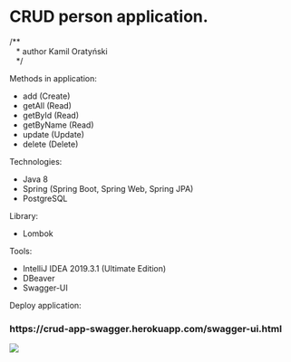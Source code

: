 <h1>CRUD person application.</h1>

/** <br/>
&nbsp;&nbsp;&nbsp;\* author Kamil Oratyński<br/>
&nbsp;&nbsp;&nbsp;*/<br/>

Methods in application:
* add (Create)
* getAll (Read)
* getById (Read)
* getByName (Read)
* update (Update)
* delete (Delete)

Technologies:
* Java 8
* Spring (Spring Boot, Spring Web, Spring JPA)
* PostgreSQL

Library:
* Lombok

Tools:
* IntelliJ IDEA 2019.3.1 (Ultimate Edition)
* DBeaver 
* Swagger-UI

Deploy application:
<h3>https://crud-app-swagger.herokuapp.com/swagger-ui.html</h3>
<img src="https://res.cloudinary.com/dvxbeoob5/image/upload/v1580401080/app_yc96nx.png">